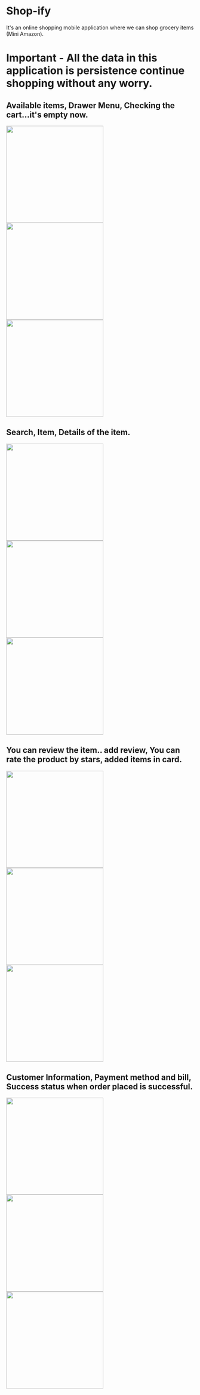 # Shop-ify

It's an online shopping mobile application where we can shop grocery items (Mini Amazon).

# Important - All the data in this application is persistence continue shopping without any worry.

## Available items, Drawer Menu, Checking the cart...it's empty now.


<img src="https://user-images.githubusercontent.com/49520756/89587062-733b1a00-d85e-11ea-90c8-5beecf1a6005.jpg" width="260"> <img src="https://user-images.githubusercontent.com/49520756/89587181-ba290f80-d85e-11ea-9b04-bd1ec009a2e2.jpg" width="260"> <img src="https://user-images.githubusercontent.com/49520756/89587269-f0ff2580-d85e-11ea-8c52-733d4c2ca3f6.jpg" width="260">

## Search, Item, Details of the item.

<img src="https://user-images.githubusercontent.com/49520756/89587451-44717380-d85f-11ea-9b2c-a6792c0b6501.jpg" width="260"> <img src="https://user-images.githubusercontent.com/49520756/89587597-8ac6d280-d85f-11ea-874f-e44bf8bd7d7f.jpg" width="260"> <img src="https://user-images.githubusercontent.com/49520756/89587721-c9f52380-d85f-11ea-8939-e8e86e9baa5a.jpg" width="260"> 

## You can review the item.. add review, You can rate the product by stars, added items in card.

<img src="https://user-images.githubusercontent.com/49520756/89587889-1fc9cb80-d860-11ea-8113-861978d06252.jpg" width="260"> <img src="https://user-images.githubusercontent.com/49520756/89587969-4ee03d00-d860-11ea-85a8-3920c4858686.jpg" width="260"> <img src="https://user-images.githubusercontent.com/49520756/89588016-6e776580-d860-11ea-85f1-a26f20e9b644.jpg" width="260"> 

## Customer Information, Payment method and bill, Success status when order placed is successful.

<img src="https://user-images.githubusercontent.com/49520756/89588074-8b139d80-d860-11ea-851f-121d048b7df0.jpg" width="260"> <img src="https://user-images.githubusercontent.com/49520756/89588180-c1e9b380-d860-11ea-8bf1-8f0efe1fb5e2.jpg" width="260"> <img src="https://user-images.githubusercontent.com/49520756/89588230-de85eb80-d860-11ea-8026-f83d4ba24d99.jpg" width="260">




